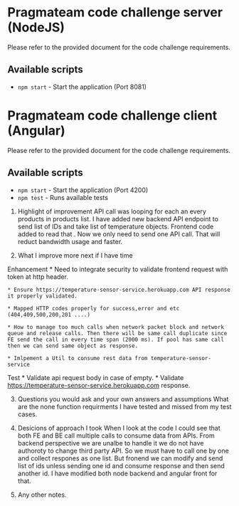 # Pragmateam code challenge server (NodeJS)

Please refer to the provided document for the code challenge requirements. 

## Available scripts

- `npm start` - Start the application (Port 8081)


# Pragmateam code challenge client (Angular)

Please refer to the provided document for the code challenge requirements.

## Available scripts

- `npm start` - Start the application (Port 4200)
- `npm test` - Runs available tests



01. Highlight of improvement
API call was looping for each an every products in products list. I have added new backend API endpoint
to send list of IDs and take list of temperature objects. Frontend code added to read that . Now we only need to send one API call. That will reduct bandwidth usage and faster. 

02.  What I improve more next if I have time

Enhancement
    * Need to integrate security to validate frontend request with token at http header.
    
    * Ensure https://temperature-sensor-service.herokuapp.com API response it properly validated.
    
    * Mapped HTTP codes properly for success,error and etc (404,409,500,200,201 ....)
    
    * How to manage too much calls when network packet block and network queue and release calls. Then there will be same call duplicate since FE send the call in every time span (2000 ms). If pool has same call then we can send same object as response. 
    
    * Imlpement a Util to consume rest data from temperature-sensor-service
Test 
	* Validate api request body in case of empty.
    * Validate https://temperature-sensor-service.herokuapp.com response. 

03. Questions you would ask and your own answers and assumptions
	What are the none function requirments I have tested and missed from my test cases.

04. Desicions of approach I took
When I look at the code I could see that both FE and BE call multiple calls to consume data from APIs.
From backend perspective we are unalbe to handle it we do not have authoroty to change third party API. So we must have to call one by one and collect respones as one list.
But fronend we can modify and send list of ids unless sending one id and consume response and then send another id. I have modified both node backend and angular front for that.

05. Any other notes. 

	
	

